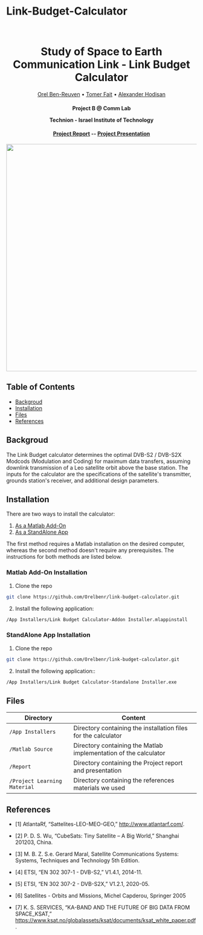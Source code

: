


# Link-Budget-Calculator
<h1 align="center">
  <br>
 Study of Space to Earth Communication Link - Link Budget Calculator
  <br>
</h1>
  <p align="center">
    <a href="https://github.com/Orelbenr">Orel Ben-Reuven</a> •
    <a href="">Tomer Fait</a> •
    <a href="">Alexander Hodisan</a>
  </p>
<h4 align="center">
<p>Project B @ Comm Lab</p>
<p>Technion - Israel Institute of Technology</p>
</h4>

<h4 align="center">
<a href="https://github.com/Orelbenr/link-budget-calculator/Report/KA_Satellite_Link_Project_Report.pdf">Project Report</a> --
<a href="https://github.com/Orelbenr/link-budget-calculator/Report/KA_Satellite_Link_Project_Presentation.pdf">Project Presentation</a>
</h4>

<p align="center">
  <img src="https://github.com/Orelbenr/link-budget-calculator/Images/homePage.png" height="600">
</p>

## Table of Contents

* [Backgroud](#backgroud)
* [Installation](#installation)
* [Files](#files)
* [References](#references)


## Backgroud
The Link Budget calculator determines the optimal DVB-S2 / DVB-S2X Modcods (Modulation and Coding) for maximum data transfers, assuming downlink transmission of a  Leo satellite orbit above the base station. 
The inputs for the calculator are the specifications of the satellite's transmitter, grounds station's receiver, and additional design parameters.

## Installation

There are two ways to install the calculator:
1) [As a Matlab Add-On](#matlab-add-on-installation)
2) [As a StandAlone App](#standalone-app-installation)

The first method requires a Matlab installation on the desired computer, whereas the second method doesn't require any prerequisites. The instructions for both methods are listed below.

### Matlab Add-On Installation
1) Clone the repo
```sh
git clone https://github.com/Orelbenr/link-budget-calculator.git
```
2) Install the following application:
```sh
/App Installers/Link Budget Calculator-Addon Installer.mlappinstall
```

### StandAlone App Installation


1) Clone the repo
```sh
git clone https://github.com/Orelbenr/link-budget-calculator.git
```
2) Install the following application::
```sh
/App Installers/Link Budget Calculator-Standalone Installer.exe
```


## Files

|Directory      | Content |
|----------------------|------|
|`/App Installers`| Directory containing the installation files for the calculator|
|`/Matlab Source`| Directory containing the Matlab implementation of the calculator|
|`/Report`| Directory containing the Project report and presentation |
|`/Project Learning Material`| Directory containing the references materials we used|


## References
* [1] AtlantaRf, “Sattelites-LEO-MEO-GEO,” http://www.atlantarf.com/.

* [2] P. D. S. Wu, “CubeSats: Tiny Satellite – A Big World,” Shanghai 201203, China.

* [3] M. B. Z. S.e. Gerard Maral, Satellite Communications Systems: Systems, Techniques and Technology 5th Edition.

* [4] ETSI, “EN 302 307-1 - DVB-S2,” V1.4.1, 2014-11.

* [5] ETSI, “EN 302 307-2 - DVB-S2X,” V1.2.1, 2020-05.

* [6] Satellites - Orbits and Missions, Michel Capderou, Springer 2005

* [7] K. S. SERVICES, “KA-BAND AND THE FUTURE OF BIG DATA FROM SPACE_KSAT,” https://www.ksat.no/globalassets/ksat/documents/ksat_white_paper.pdf.
